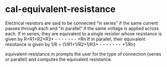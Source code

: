 # cal-equivalent-resistance

Electrical resistors are said to be connected “in series” if the same current passes 
through each and “in parallel” if the same voltage is applied across each. If in series, 
they are equivalent to a single resistor whose resistance is given by 
R=R1+R2+R3+ - - - - - - - +Rn 
If in parallel, their equivalent resistance is given by 
1/R = (1/R1+1/R2+1/R3+ - - - - - - - +1/Rn) 

equivalent-resistance.m prompts the user for the type of connection (series or 
parallel) and computes the equivalent resistance.
